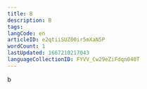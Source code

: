 ```yaml
---
title: B
description: B
tags: 
langCode: en
articleID: e2qtiiSUZ00ir5mXaN5P
wordCount: 1
lastUpdated: 1667210217043
languageCollectionID: FYVV_Cw29eZiFdqn040T
---
```


b
